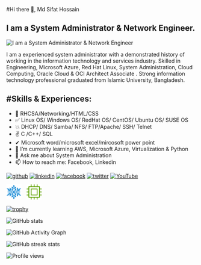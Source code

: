 #Hi there 👋, Md Sifat Hossain
## I am a System Administrator & Network Engineer.
![I am a System Administrator & Network Engineer](https://scontent.fdac138-1.fna.fbcdn.net/v/t39.30808-6/278325611_289690350008798_3045019697990511958_n.png?stp=dst-png_s960x960&_nc_cat=105&ccb=1-7&_nc_sid=e3f864&_nc_eui2=AeE5ow8w7i5_-DmvlJ0_nNn0qUgrYEHudEWpSCtgQe50RRU5M_T8W2thtBR8mW9kY5PGHSZ8tXk_1IcDOaJ90oYH&_nc_ohc=TmR2zobM4JsAX-DRAYl&_nc_ht=scontent.fdac138-1.fna&oh=00_AT9rKkf9usX9QSy1vAIAK-nAaAKqleSK_TGcu8PguOgzrw&oe=628F25B5)

I am a experienced system administrator with a demonstrated history of working in the information technology and services industry. Skilled in Engineering, Microsoft Azure, Red Hat Linux, System Administration, Cloud Computing, Oracle Cloud & OCI Architect Associate . Strong information technology professional graduated from Islamic University, Bangladesh.

#Skills & Experiences:
-----------------------------------------------------------------------------------------------------------------------------------------------------------------------
- 🦾 RHCSA/Networking/HTML/CSS
- ✅ Linux OS/ Windows OS/ RedHat OS/ CentOS/ Ubuntu OS/ SUSE OS
- 💥 DHCP/ DNS/ Samba/ NFS/ FTP/Apache/ SSH/ Telnet
- ✌ C /C++/ SQL
- ✔ Microsoft word/microsoft excel/mircosoft power point
- 🌱 I’m currently learning AWS, Microsoft Azure, Virtualization & Python 
- 💬 Ask me about System Administration 
- 📫 How to reach me: Facebook, Linkedin  


[<img src='https://cdn.jsdelivr.net/npm/simple-icons@3.0.1/icons/github.svg' alt='github' height='40'>](https://github.com/MdsifatHossain)  [<img src='https://cdn.jsdelivr.net/npm/simple-icons@3.0.1/icons/linkedin.svg' alt='linkedin' height='40'>](https://www.linkedin.com/in/https://www.linkedin.com/in/md-sifat-hossain-461274184//)  [<img src='https://cdn.jsdelivr.net/npm/simple-icons@3.0.1/icons/facebook.svg' alt='facebook' height='40'>](https://www.facebook.com/https://www.facebook.com/profile.php?id=100007649478341)  [<img src='https://cdn.jsdelivr.net/npm/simple-icons@3.0.1/icons/twitter.svg' alt='twitter' height='40'>](https://twitter.com/@ict_all)  [<img src='https://cdn.jsdelivr.net/npm/simple-icons@3.0.1/icons/youtube.svg' alt='YouTube' height='40'>](https://www.youtube.com/channel/https://www.youtube.com/channel/UChwfVzChRTz8cbuFL4VYflw)  

<a href='https://archiveprogram.github.com/'><img src='https://raw.githubusercontent.com/acervenky/animated-github-badges/master/assets/acbadge.gif' width='40' height='40'></a> <a href='https://docs.github.com/en/developers'><img src='https://raw.githubusercontent.com/acervenky/animated-github-badges/master/assets/devbadge.gif' width='40' height='40'></a> 

[![trophy](https://github-profile-trophy.vercel.app/?username=MdsifatHossain)](https://github.com/ryo-ma/github-profile-trophy)

![GitHub stats](https://github-readme-stats.vercel.app/api?username=MdsifatHossain&show_icons=true&count_private=true)  

![GitHub Activity Graph](https://activity-graph.herokuapp.com/graph?username=MdsifatHossain)  

![GitHub streak stats](https://github-readme-streak-stats.herokuapp.com/?user=MdsifatHossain)  

![Profile views](https://gpvc.arturio.dev/MdsifatHossain)   
